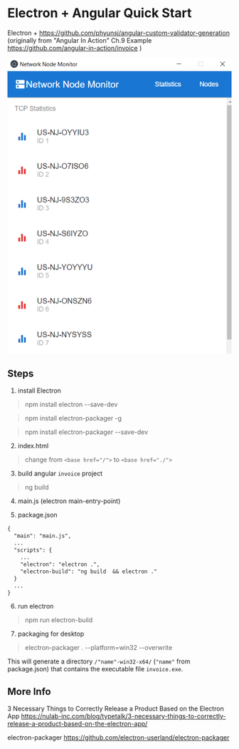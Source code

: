 # Electron + Angular Quick Start

Electron + https://github.com/phyunsj/angular-custom-validator-generation (originally from "Angular In Action" Ch.9 Example https://github.com/angular-in-action/invoice )

![electron](https://github.com/phyunsj/electron-angular/blob/master/electron-monitor.png "network monitor")


## Steps

1. install Electron
> npm install electron --save-dev

> npm install electron-packager -g

> npm install electron-packager --save-dev

2. index.html
> change from `<base href="/">` to `<base href="./">` 

3. build angular `invoice` project
> ng build 

4. main.js (electron main-entry-point)



5. package.json

```
{
  "main": "main.js",
  ...
  "scripts": { 
    ...
    "electron": "electron .",
    "electron-build": "ng build  && electron ." 
  }
  ...
}
```

6. run electron
> npm run electron-build

7. packaging for desktop 

> electron-packager . --platform=win32 --overwrite

This will generate a directory `/"name"-win32-x64/` (`"name"` from package.json) that contains the executable file `invoice.exe`.

## More Info

3 Necessary Things to Correctly Release a Product Based on the Electron App
https://nulab-inc.com/blog/typetalk/3-necessary-things-to-correctly-release-a-product-based-on-the-electron-app/

electron-packager https://github.com/electron-userland/electron-packager

